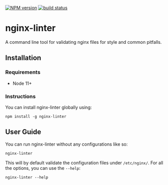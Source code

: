 [![NPM version][npm-image]][npm-url]
[![build status][travis-image]][travis-url]

# nginx-linter

A command line tool for validating nginx files for style and common pitfalls.

## Installation

### Requirements

* Node 11+

### Instructions

You can install nginx-linter globally using:

    npm install -g nginx-linter

## User Guide

You can run nginx-linter without any configurations like so:

    nginx-linter

This will by default validate the configuration files under `/etc/nginx/`.
For all the options, you can use the `--help`:

    nginx-linter --help


[npm-image]: https://img.shields.io/npm/v/nginx-linter.svg?style=flat-square
[npm-url]: https://www.npmjs.com/package/nginx-linter
[travis-image]: https://img.shields.io/travis/jhinch/nginx-linter/master.svg?style=flat-square
[travis-url]: https://travis-ci.org/jhinch/nginx-linter
